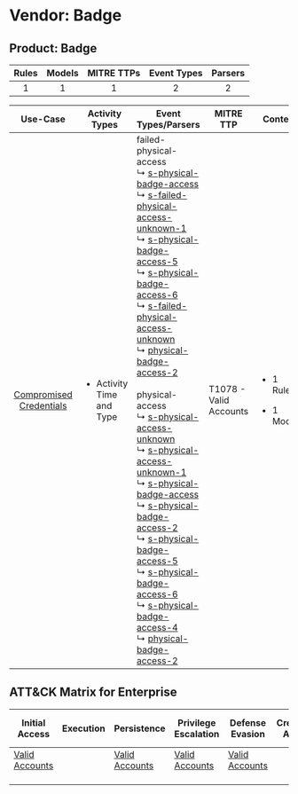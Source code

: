 Vendor: Badge
=============
Product: Badge
--------------
| Rules | Models | MITRE TTPs | Event Types | Parsers |
|:-----:|:------:|:----------:|:-----------:|:-------:|
|   1   |   1    |     1      |      2      |    2    |

|                                 Use-Case                                  | Activity Types                            | Event Types/Parsers                                                                                                                                                                                                                                                                                                                                                                                                                                                                                                                                                                                                                                                                                                                                                                                                                                                                                                                                                                                                                                                                                                                                                                                                                                                                                                                                                   | MITRE TTP                  | Content                                             |
|:-------------------------------------------------------------------------:| ----------------------------------------- | --------------------------------------------------------------------------------------------------------------------------------------------------------------------------------------------------------------------------------------------------------------------------------------------------------------------------------------------------------------------------------------------------------------------------------------------------------------------------------------------------------------------------------------------------------------------------------------------------------------------------------------------------------------------------------------------------------------------------------------------------------------------------------------------------------------------------------------------------------------------------------------------------------------------------------------------------------------------------------------------------------------------------------------------------------------------------------------------------------------------------------------------------------------------------------------------------------------------------------------------------------------------------------------------------------------------------------------------------------------------- | -------------------------- | --------------------------------------------------- |
| [Compromised Credentials](../UseCases/usecase_compromised_credentials.md) | <ul><li>Activity Time  and Type</li></ul> |  failed-physical-access<br> ↳ [s-physical-badge-access](../Parsers/parserContent_s-physical-badge-access.md)<br> ↳ [s-failed-physical-access-unknown-1](../Parsers/parserContent_s-failed-physical-access-unknown-1.md)<br> ↳ [s-physical-badge-access-5](../Parsers/parserContent_s-physical-badge-access-5.md)<br> ↳ [s-physical-badge-access-6](../Parsers/parserContent_s-physical-badge-access-6.md)<br> ↳ [s-failed-physical-access-unknown](../Parsers/parserContent_s-failed-physical-access-unknown.md)<br> ↳ [physical-badge-access-2](../Parsers/parserContent_physical-badge-access-2.md)<br><br> physical-access<br> ↳ [s-physical-access-unknown](../Parsers/parserContent_s-physical-access-unknown.md)<br> ↳ [s-physical-access-unknown-1](../Parsers/parserContent_s-physical-access-unknown-1.md)<br> ↳ [s-physical-badge-access](../Parsers/parserContent_s-physical-badge-access.md)<br> ↳ [s-physical-badge-access-2](../Parsers/parserContent_s-physical-badge-access-2.md)<br> ↳ [s-physical-badge-access-5](../Parsers/parserContent_s-physical-badge-access-5.md)<br> ↳ [s-physical-badge-access-6](../Parsers/parserContent_s-physical-badge-access-6.md)<br> ↳ [s-physical-badge-access-4](../Parsers/parserContent_s-physical-badge-access-4.md)<br> ↳ [physical-badge-access-2](../Parsers/parserContent_physical-badge-access-2.md)<br> | T1078 - Valid Accounts<br> | <ul><li>1 Rules</li></ul><ul><li>1 Models</li></ul> |

ATT&CK Matrix for Enterprise
----------------------------
| Initial Access                                                      | Execution | Persistence                                                         | Privilege Escalation                                                | Defense Evasion                                                     | Credential Access | Discovery | Lateral Movement | Collection | Command and Control | Exfiltration | Impact |
| ------------------------------------------------------------------- | --------- | ------------------------------------------------------------------- | ------------------------------------------------------------------- | ------------------------------------------------------------------- | ----------------- | --------- | ---------------- | ---------- | ------------------- | ------------ | ------ |
| [Valid Accounts](https://attack.mitre.org/techniques/T1078)<br><br> |           | [Valid Accounts](https://attack.mitre.org/techniques/T1078)<br><br> | [Valid Accounts](https://attack.mitre.org/techniques/T1078)<br><br> | [Valid Accounts](https://attack.mitre.org/techniques/T1078)<br><br> |                   |           |                  |            |                     |              |        |